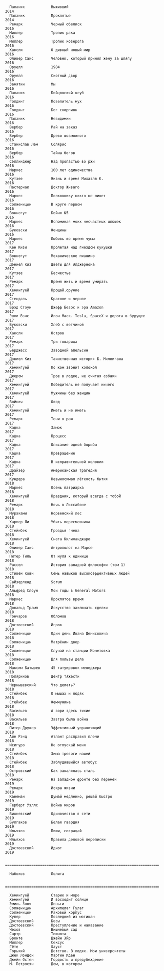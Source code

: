       Паланик            Выживший                                             2014
      Паланик            Проклятые                                            2014
      Ремарк             Черный обелиск                                       2016
      Миллер             Тропик рака                                          2016
      Миллер             Тропик козерога                                      2016
      Хаксли             О дивный новый мир                                   2016
      Оливер Сакс        Человек, который принял жену за шляпу                2016
      Оруелл             1984                                                 2016
      Оруелл             Скотный двор                                         2016
      Замятин            Мы                                                   2016
      Паланик            Бойцовский клуб                                      2016
      Голдинг            Повелитель мух                                       2016
      Голдинг            Бог скорпион                                         2016
      Паланик            Невидимки                                            2016
      Вербер             Рай на заказ                                         2016
      Вербер             Древо возможного                                     2016
      Станислав Лем      Солярис                                              2016
      Вербер             Тайна богов                                          2016
      Сэллинджер         Над пропастью во ржи                                 2016
      Маркес             100 лет одиночества                                  2016
      Кутзее             Жизнь и время Михаэля К.                             2016
      Пастернак          Доктор Живаго                                        2016
      Маркес             Полковнику никто не пишет                            2016
      Солженицын         В круге первом                                       2016
      Воннегут           Бойня №5                                             2016
      Маркес             Вспоминая моих несчастных шлюшек                     2016
      Буковски           Женщины                                              2016
      Маркес             Любовь во время чумы                                 2017
      Кен Кизи           Пролетая над гнездом кукушки                         2017
      Воннегут           Механическое пианино                                 2017
      Дэниел Киз         Цветы для Элджернона                                 2017
      Кутзее             Бесчестье                                            2017
      Ремарк             Время жить и время умирать                           2017
      Хемингуей          Прощай,оружие                                        2017
      Стендаль           Красное и черное                                     2017
      Брэд Стоун         Джефф Безос и эра Amazon                             2017
      Эшли Вэнс          Илон Маск. Tesla, SpaceX и дорога в будущее          2017
      Буковски           Хлеб с ветчиной                                      2017
      Хаксли             Остров                                               2017
      Ремарк             Три товарища                                         2017
      Бёрджесс           Заводной апельсин                                    2017
      Дэниел Киз         Таинственная история Б. Миллигана                    2017
      Хемингуей          По ком звонит колокол                                2017
      Джером             Трое в лодке, не считая собаки                       2017
      Хемингуей          Победитель не получает ничего                        2017
      Хемингуей          Мужчины без женщин                                   2017
      Войнич             Овод                                                 2017
      Хемингуей          Иметь и не иметь                                     2017
      Ремарк             Тени в раю                                           2017
      Кафка              Замок                                                2017
      Кафка              Процесс                                              2017
      Кафка              Описание одной борьбы                                2017
      Кафка              Превращение                                          2017
      Кафка              В исправительной колонии                             2017
      Драйзер            Американская трагедия                                2017
      Кундера            Невыносимая лёгкость бытия                           2018
      Маркес             Осень патриарха                                      2018
      Хемингуей          Праздник, который всегда с тобой                     2018
      Ремарк             Ночь в Лиссабоне                                     2018
      Мураками           Норвежский лес                                       2018
      Харпер Ли          Убить пересмешника                                   2018
      Стейнбек           Гроздья гнева                                        2018
      Хемингуей          Снега Килиманджаро                                   2018
      Оливер Сакс        Антрополог на Марсе                                  2018
      Питер Тиль         От нуля к единице                                    2018
      Рассел             История западной философии (том 1)                   2018
      Стивен Кови        Семь навыков высокоэффективных людей                 2018
      Сайзерленд         Scrum                                                2018
      Альфред Слоун      Мои годы в General Motors                            2018
      Маркес             Проклятое время                                      2018
      Дональд Трамп      Искусство заключать сделки                           2018
      Гончаров           Обломов                                              2018
      Достоевский        Игрок                                                2018
      Солженицын         Один день Ивана Денисовича                           2018
      Солженицын         Матрёнин двор                                        2018
      Солженицын         Случай на станции Кочетовка                          2018
      Солженицын         Для пользы дела                                      2018
      Максим Батырев     45 татуировок менеджера                              2018
      Поляринов          Центр тяжести                                        2018
      Чернышевский       Что делать?                                          2018
      Стейнбек           О мышах и людях                                      2018
      Стейнбек           Жемчужина                                            2018
      Васильев           А зори здесь тихие                                   2018
      Васильев           Завтра была война                                    2018
      Питер Друкер       Эффективный управляющий                              2018
      Айн Рэнд           Атлант расправил плечи                               2018
      Исигуро            Не отпускай меня                                     2018
      Стейнбек           Зима тревоги нашей                                   2018
      Стейнбек           Заблудившийся автобус                                2018
      Островский         Как закалялась сталь                                 2018
      Ремарк             На западном фронте без перемен                       2019
      Ремарк             Искра жизни                                          2019
      Канеман            Думай медленно, решай быстро                         2019
      Герберт Уэллс      Война миров                                          2019
      Вишневский         Одиночество в сети                                   2019
      Булгаков           Белая гвардия                                        2019
      Ильяхов            Пиши, сокращай                                       2019
      Ильяхов            Правила деловой переписки                            2019
      Достоевский        Идиот                                                2019

      ============================================================================

      Набоков            Лолита                                               

      ============================================================================

      Хемингуей          Старик и море                                        
      Хемингуей          И восходит солнце                                    
      Эмиль Золя         Деньги                                               
      Солженицын         Архипелаг Гулаг                                      
      Солженицын         Раковый корпус                                       
      Купер              Последний из могикан                                 
      Достоевский        Бесы                                                 
      Достоевский        Преступление и наказание                             
      Чехов              Вишневый сад                                         
      Сартр              Тошнота                                              
      Бронте             Джейн Эйр                                            
      Миллер             Сексус                                               
      Гёте               Фауст                                                
      Горький            Детство. В людях. Мои университеты                   
      Джек Лондон        Мартин Иден                                          
      Джейн Остен        Гордость и предубеждение                             
      М. Петросян        Дом, в котором